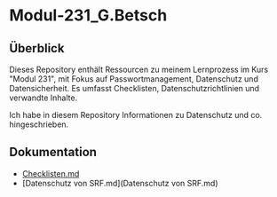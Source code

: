 # Modul-231_G.Betsch

## Überblick
Dieses Repository enthält Ressourcen zu meinem Lernprozess im Kurs "Modul 231", mit Fokus auf Passwortmanagement, Datenschutz und Datensicherheit. Es umfasst Checklisten, Datenschutzrichtlinien und verwandte Inhalte.

Ich habe in diesem Repository Informationen zu Datenschutz und co. hingeschrieben.
## Dokumentation
- [Checklisten.md](Checklisten.md)
- [Datenschutz von SRF.md](Datenschutz von SRF.md)


